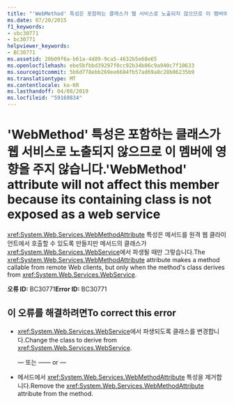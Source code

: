 ```yaml
---
title: "'WebMethod' 특성은 포함하는 클래스가 웹 서비스로 노출되지 않으므로 이 멤버에 영향을 주지 않습니다."
ms.date: 07/20/2015
f1_keywords:
- vbc30771
- bc30771
helpviewer_keywords:
- BC30771
ms.assetid: 20b09f6a-b61a-4d89-9ca5-4632b5e68e65
ms.openlocfilehash: ebe5bfbbd39297f0cc92b34b06c9a940c7f10633
ms.sourcegitcommit: 5b6d778ebb269ee6684fb57ad69a8c28b06235b9
ms.translationtype: MT
ms.contentlocale: ko-KR
ms.lasthandoff: 04/08/2019
ms.locfileid: "59169834"
---
```

# <a name="webmethod-attribute-will-not-affect-this-member-because-its-containing-class-is-not-exposed-as-a-web-service"></a><span data-ttu-id="e3be1-102">'WebMethod' 특성은 포함하는 클래스가 웹 서비스로 노출되지 않으므로 이 멤버에 영향을 주지 않습니다.</span><span class="sxs-lookup"><span data-stu-id="e3be1-102">'WebMethod' attribute will not affect this member because its containing class is not exposed as a web service</span></span>
<span data-ttu-id="e3be1-103"><xref:System.Web.Services.WebMethodAttribute> 특성은 메서드를 원격 웹 클라이언트에서 호출할 수 있도록 만들지만 메서드의 클래스가 <xref:System.Web.Services.WebService>에서 파생될 때만 그렇습니다.</span><span class="sxs-lookup"><span data-stu-id="e3be1-103">The <xref:System.Web.Services.WebMethodAttribute> attribute makes a method callable from remote Web clients, but only when the method's class derives from <xref:System.Web.Services.WebService>.</span></span>  
  
 <span data-ttu-id="e3be1-104">**오류 ID:** BC30771</span><span class="sxs-lookup"><span data-stu-id="e3be1-104">**Error ID:** BC30771</span></span>  
  
## <a name="to-correct-this-error"></a><span data-ttu-id="e3be1-105">이 오류를 해결하려면</span><span class="sxs-lookup"><span data-stu-id="e3be1-105">To correct this error</span></span>  
  
-   <span data-ttu-id="e3be1-106"><xref:System.Web.Services.WebService>에서 파생되도록 클래스를 변경합니다.</span><span class="sxs-lookup"><span data-stu-id="e3be1-106">Change the class to derive from <xref:System.Web.Services.WebService>.</span></span>  
  
     <span data-ttu-id="e3be1-107">— 또는 —</span><span class="sxs-lookup"><span data-stu-id="e3be1-107">— or —</span></span>  
  
-   <span data-ttu-id="e3be1-108">메서드에서 <xref:System.Web.Services.WebMethodAttribute> 특성을 제거합니다.</span><span class="sxs-lookup"><span data-stu-id="e3be1-108">Remove the <xref:System.Web.Services.WebMethodAttribute> attribute from the method.</span></span>  
